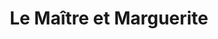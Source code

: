 ---
layout: card_flex_nav
lang: FR
title:  Le Maître et Marguerite
isbn: 9782266062329
cover: /assets/images/FR/MM_FR_013_front.jpg
bcover: /assets/images/FR/MM_FR_013_back.jpg
pubyr: 1994
editor: Ed. Pocket 
acqdt: ??
acqplace: Brocante 
contrib: P
---